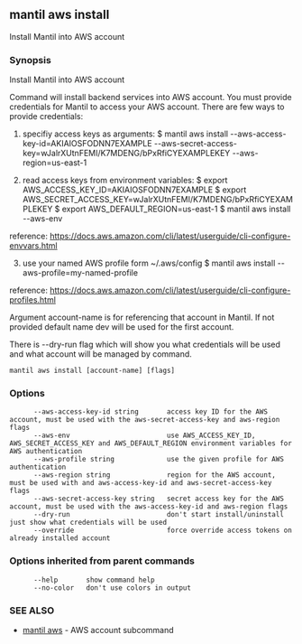 ## mantil aws install

Install Mantil into AWS account

### Synopsis

Install Mantil into AWS account

Command will install backend services into AWS account.
You must provide credentials for Mantil to access your AWS account.
There are few ways to provide credentials:

1. specifiy access keys as arguments:
   $ mantil aws install --aws-access-key-id=AKIAIOSFODNN7EXAMPLE --aws-secret-access-key=wJalrXUtnFEMI/K7MDENG/bPxRfiCYEXAMPLEKEY --aws-region=us-east-1

2. read access keys from environment variables:
   $ export AWS_ACCESS_KEY_ID=AKIAIOSFODNN7EXAMPLE
   $ export AWS_SECRET_ACCESS_KEY=wJalrXUtnFEMI/K7MDENG/bPxRfiCYEXAMPLEKEY
   $ export AWS_DEFAULT_REGION=us-east-1
   $ mantil aws install --aws-env

reference: https://docs.aws.amazon.com/cli/latest/userguide/cli-configure-envvars.html

3. use your named AWS profile form ~/.aws/config
   $ mantil aws install --aws-profile=my-named-profile

reference: https://docs.aws.amazon.com/cli/latest/userguide/cli-configure-profiles.html

Argument account-name is for referencing that account in Mantil.
If not provided default name dev will be used for the first account.

There is --dry-run flag which will show you what credentials will be used
and what account will be managed by command.


```
mantil aws install [account-name] [flags]
```

### Options

```
      --aws-access-key-id string       access key ID for the AWS account, must be used with the aws-secret-access-key and aws-region flags
      --aws-env                        use AWS_ACCESS_KEY_ID, AWS_SECRET_ACCESS_KEY and AWS_DEFAULT_REGION environment variables for AWS authentication
      --aws-profile string             use the given profile for AWS authentication
      --aws-region string              region for the AWS account, must be used with and aws-access-key-id and aws-secret-access-key flags
      --aws-secret-access-key string   secret access key for the AWS account, must be used with the aws-access-key-id and aws-region flags
      --dry-run                        don't start install/uninstall just show what credentials will be used
      --override                       force override access tokens on already installed account
```

### Options inherited from parent commands

```
      --help       show command help
      --no-color   don't use colors in output
```

### SEE ALSO

* [mantil aws](mantil_aws.md)	 - AWS account subcommand

